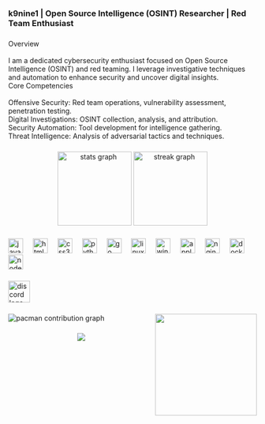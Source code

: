 <h3 align="left">k9nine1 | Open Source Intelligence (OSINT) Researcher | Red Team Enthusiast</h3>

###

<p align="left">Overview<br><br>I am a dedicated cybersecurity enthusiast focused on Open Source Intelligence (OSINT) and red teaming. I leverage investigative techniques and automation to enhance security and uncover digital insights.<br>Core Competencies<br><br>    Offensive Security: Red team operations, vulnerability assessment, penetration testing.<br>    Digital Investigations: OSINT collection, analysis, and attribution.<br>    Security Automation: Tool development for intelligence gathering.<br>    Threat Intelligence: Analysis of adversarial tactics and techniques.</p>

###

<div align="center">
  <img src="https://github-readme-stats.vercel.app/api?username=k9nine1&hide_title=false&hide_rank=false&show_icons=true&include_all_commits=true&count_private=true&disable_animations=false&theme=dracula&locale=en&hide_border=false" height="150" alt="stats graph"  />
  <img src="https://streak-stats.demolab.com?user=k9nine1&locale=en&mode=daily&theme=dracula&hide_border=false&border_radius=5" height="150" alt="streak graph"  />
</div>

###

<div align="left">
  <img src="https://cdn.jsdelivr.net/gh/devicons/devicon/icons/javascript/javascript-original.svg" height="30" alt="javascript logo"  />
  <img width="12" />
  <img src="https://cdn.jsdelivr.net/gh/devicons/devicon/icons/html5/html5-original.svg" height="30" alt="html5 logo"  />
  <img width="12" />
  <img src="https://cdn.jsdelivr.net/gh/devicons/devicon/icons/css3/css3-original.svg" height="30" alt="css3 logo"  />
  <img width="12" />
  <img src="https://cdn.jsdelivr.net/gh/devicons/devicon/icons/python/python-original.svg" height="30" alt="python logo"  />
  <img width="12" />
  <img src="https://cdn.jsdelivr.net/gh/devicons/devicon/icons/go/go-original.svg" height="30" alt="go logo"  />
  <img width="12" />
  <img src="https://cdn.jsdelivr.net/gh/devicons/devicon/icons/linux/linux-original.svg" height="30" alt="linux logo"  />
  <img width="12" />
  <img src="https://cdn.jsdelivr.net/gh/devicons/devicon/icons/windows8/windows8-original.svg" height="30" alt="windows8 logo"  />
  <img width="12" />
  <img src="https://cdn.jsdelivr.net/gh/devicons/devicon/icons/apple/apple-original.svg" height="30" alt="apple logo"  />
  <img width="12" />
  <img src="https://cdn.jsdelivr.net/gh/devicons/devicon/icons/nginx/nginx-original.svg" height="30" alt="nginx logo"  />
  <img width="12" />
  <img src="https://cdn.jsdelivr.net/gh/devicons/devicon/icons/docker/docker-original.svg" height="30" alt="docker logo"  />
  <img width="12" />
  <img src="https://skillicons.dev/icons?i=nodejs" height="30" alt="nodejs logo"  />
</div>

###

<div align="left">
  <a href="https://discord.com/users/1285935589669208139" target="_blank">
    <img src="https://img.shields.io/static/v1?message=Discord&logo=discord&label=&color=7289DA&logoColor=white&labelColor=&style=flat" height="44" alt="discord logo"  />
  </a>
</div>

###

<img align="right" height="206" src="https://i.pinimg.com/originals/9c/80/3a/9c803a08af83a1b76102af8998c02ca9.gif"  />

###

<picture>
  <source media="(prefers-color-scheme: dark)" srcset="https://raw.githubusercontent.com/k9nine1/k9nine1/output/pacman-contribution-graph-dark.svg">
  <source media="(prefers-color-scheme: light)" srcset="https://raw.githubusercontent.com/k9nine1/k9nine1/output/pacman-contribution-graph.svg">
  <img alt="pacman contribution graph" src="https://raw.githubusercontent.com/k9nine1/k9nine1/output/pacman-contribution-graph.svg">
</picture>

###

<div align="center">
  <img src="https://visitor-badge.laobi.icu/badge?page_id=k9nine1.k9nine1&"  />
</div>

###
